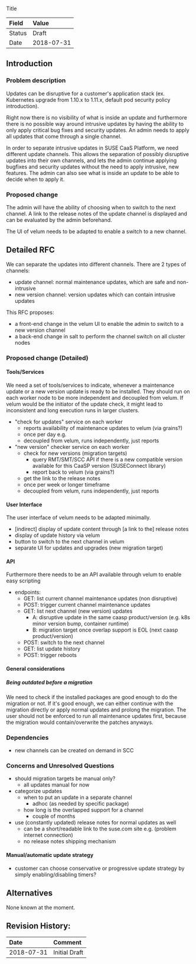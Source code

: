  Title

| Field  | Value      |
|:-------|:-----------|
| Status | Draft      |
| Date   | 2018-07-31 |

## Introduction

### Problem description

Updates can be disruptive for a customer's application stack (ex. Kubernetes
upgrade from 1.10.x to 1.11.x, default pod security policy introduction).

Right now there is no visibility of what is inside an update and furthermore
there is no possible way around intrusive updates by having the ability to only
apply critical bug fixes and security updates. An admin needs to apply all updates
that come through a single channel.

In order to separate intrusive updates in SUSE CaaS Platform, we need different
update channels. This allows the separation of possibly disruptive updates
into their own channels, and lets the admin continue applying bugfixes and security
updates without the need to apply intrusive, new features. The admin can also see
what is inside an update to be able to decide when to apply it.

### Proposed change

The admin will have the ability of choosing when to switch to the next channel.
A link to the release notes of the update channel is displayed and can be
evaluated by the admin beforehand.

The UI of velum needs to be adapted to enable a switch to a new channel.

## Detailed RFC

We can separate the updates into different channels. There are 2 types of channels:

* update channel: normal maintenance updates, which are safe and non-intrusive
* new version channel: version updates which can contain intrusive updates

This RFC proposes:

* a front-end change in the velum UI to enable the admin to switch to a new version
channel
* a back-end change in salt to perform the channel switch on all cluster nodes

### Proposed change (Detailed)

#### Tools/Services

We need a set of tools/services to indicate, whenever a maintenance update or a new version
update is ready to be installed. They should run on each worker node to be more independent
and decoupled from velum. If velum would be the initiator of the update check, it might lead
to inconsistent and long execution runs in larger clusters.

* "check for updates" service on each worker
  - reports availability of maintenance updates to velum (via grains?)
  - once per day e.g.
  - decoupled from velum, runs independently, just reports
* "new version" checker service on each worker
  - check for new versions (migration targets)
    - query RMT/SMT/SCC API if there is a new compatible version available for this CaaSP version (SUSEConnect library)
    - report back to velum (via grains?)
  - get the link to the release notes
  - once per week or longer timeframe
  - decoupled from velum, runs independently, just reports

#### User Interface

The user interface of velum needs to be adapted minimally.

* [indirect] display of update content through [a link to the] release notes
* display of update history via velum
* button to switch to the next channel in velum
* separate UI for updates and upgrades (new migration target)

#### API

Furthermore there needs to be an API available through velum to enable easy scripting

* endpoints:
  - GET:  list current channel maintenance updates (non disruptive)
  - POST: trigger current channel maintenance updates
  - GET:  list next channel (new version) updates
      - A: disruptive update in the same caasp product/version (e.g. k8s minor version bump, container runtime)
      - B: migration target once overlap support is EOL (next caasp product/version)
  - POST: switch to the next channel
  - GET:  list update history
  - POST: trigger reboots

#### General considerations

##### Being outdated before a migration

We need to check if the installed packages are good enough to do the migration or not.
If it's good enough, we can either continue with the migration directly or apply normal
updates and prolong the migration.
The user should not be enforced to run all maintenance updates first, because the migration
would contain/overwrite the patches anyways.

### Dependencies

* new channels can be created on demand in SCC

### Concerns and Unresolved Questions

* should migration targets be manual only?
  - all updates manual for now
* categorize updates
  - when to put an update in a separate channel
    - adhoc (as needed by specific package)
  - how long is the overlapped support for a channel
    - couple of months
* use (constantly updated) release notes for normal updates as well
  - can be a short/readable link to the suse.com site e.g. (problem internet connection)
  - no release notes shipping mechanism

#### Manual/automatic update strategy

* customer can choose conservative or progressive update strategy by simply enabling/disabling timers?

## Alternatives

None known at the moment.

## Revision History:

| Date       | Comment       |
|:-----------|:--------------|
| 2018-07-31 | Initial Draft |
